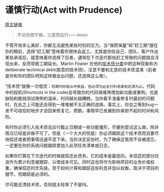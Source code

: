# 谨慎行动(Act with Prudence)

[原文链接](https://97-things-every-x-should-know.gitbooks.io/97-things-every-programmer-should-know/content/en/index.html)

> 不论你想干嘛，三思而后行——Anon

不管开局多么美好，你都无法避免某些时刻的压力。当“保质保量”和“赶工期”摆在你的眼前，选择“赶工期”意味着你很快会返工。尤其是你给自己、团队、客户作出某些承诺后，就意味着你选择了后者，通常在下次迭代那些赶工导致的问题就会浮现出来，反而导致工期延长。Martin Fowler 在他的[技术债分类](http://martinfowler.com/bliki/TechnicalDebtQuadrant.html)中把这种现象称为deliberate technical debt(故意的技术债)，注意不要和无意的技术债混淆（前者是你和你的团队明知这样做会出问题，还选择这么做）。

“技术债”就像一次借贷：`短期内你能从中获益，但必须为此支付利息直到还清为止`。代码中的投机(Shortcuts in the code)会导致你的代码很难再增加新功能或重构，也是缺陷和脆弱测试用例的温床，时间越长越糟糕。当你着手准备修复时最初的问题时，在此之上可能还会得到一堆堆被不太正确的选择。事实上，你总之等到bug一发不可收拾的地步才会回来修复它。燃鹅，事情早已发展到你承担不起的时间和风险。

有时你必须引入技术债去应付截止日期或一些功能雏形，尽量别尝试这么做，除非情况已经是非做不可了。但是（一个大大的但是）你必须跟踪这个技术债而且要尽快偿还或者把事情迅速平息下来。当你决定妥协时，为了确保这笔债不会被遗忘，一定要在你的系统问题跟踪里加入此项任务清单或日志。

如果你打算在下次迭代的时候就偿还此债务，它的成本是最低的。未偿还的部分应该作为累计利息被跟踪，以使成本可见。同时这也将作为影响项目的业务价值权重，确保偿还的优先级。至于如何计算和跟踪这些利息并加以权衡，取决于项目的细节，但跟踪是必须的。

尽可能还清技术债，否则就太轻率了不是吗。